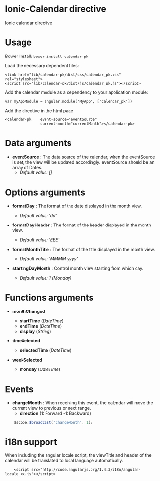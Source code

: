 # Ionic-Calendar directive

Ionic calendar directive

# Usage

Bower Install: `bower install calendar-pk`

Load the necessary dependent files:

    <link href="lib/calendar-pk/dist/css/calendar_pk.css" rel="stylesheet">
    <script src="lib/calendar-pk/dist/js/calendar_pk.js"></script>

Add the calendar module as a dependency to your application module:

    var myAppModule = angular.module('MyApp', ['calendar_pk'])

Add the directive in the html page

    <calendar-pk    event-source="eventSource"
                    current-month="currentMonth"></calendar-pk>

# Data arguments
* **eventSource** : The data source of the calendar, when the eventSource is set, the view will be updated accordingly. eventSource should be an array of Dates.
    * *Default value: []*

# Options arguments
* **formatDay** : The format of the date displayed in the month view.
    * *Default value: 'dd'*

* **formatDayHeader** : The format of the header displayed in the month view.
    * *Default value: 'EEE'*

* **formatMonthTitle** : The format of the title displayed in the month view.
    * *Default value: 'MMMM yyyy'*

* **startingDayMonth** : Control month view starting from which day.
    * *Default value: 1 (Monday)*

# Functions arguments
* **monthChanged**
    * **startTime** (*DateTime*)
    * **endTime** (*DateTime*)
    * **display** (*String*)

* **timeSelected**
    * **selectedTime** (*DateTime*)

* **weekSelected**
    * **monday** (*DateTime*)


# Events
* **changeMonth** : When receiving this event, the calendar will move the current view to previous or next range.
    * **direction** (1: Forward -1: Backward)

```javascript
    $scope.$broadcast('changeMonth', 1);
```

<!-- * eventSourceChanged
This event is only needed when you manually modify the element in the eventSource array.
Parameter: value
The whole event source object

        $scope.$broadcast('eventSourceChanged',$scope.eventSource); -->

# i18n support
When including the angular locale script, the viewTitle and header of the calendar will be translated to local language automatically.

        <script src="http://code.angularjs.org/1.4.3/i18n/angular-locale_xx.js"></script>
